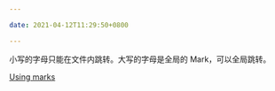 ```yaml
---

date: 2021-04-12T11:29:50+0800

---
```


小写的字母只能在文件内跳转。大写的字母是全局的 Mark，可以全局跳转。

[Using marks](https://vim.fandom.com/wiki/Using_marks)
